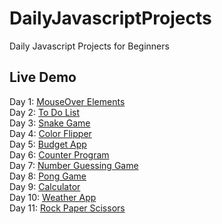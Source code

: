 # DailyJavascriptProjects
Daily Javascript Projects for Beginners

## Live Demo
Day 1: [MouseOver Elements](https://raw.githack.com/pmging/DailyJavascriptProjects/main/MouseOverElements/index.html)  
Day 2: [To Do List](https://raw.githack.com/pmging/DailyJavascriptProjects/main/ToDoList/index.html)  
Day 3: [Snake Game](https://raw.githack.com/pmging/DailyJavascriptProjects/main/SnakeGame/index.html)  
Day 4: [Color Flipper](https://raw.githack.com/pmging/DailyJavascriptProjects/main/ColorFlipper/index.html)  
Day 5: [Budget App](https://raw.githack.com/pmging/DailyJavascriptProjects/main/BudgetApp/index.html)  
Day 6: [Counter Program](https://raw.githack.com/pmging/DailyJavascriptProjects/main/CounterProgram/index.html)  
Day 7: [Number Guessing Game](https://raw.githack.com/pmging/DailyJavascriptProjects/main/NumberGuessingGame/index.html)  
Day 8: [Pong Game](https://raw.githack.com/pmging/DailyJavascriptProjects/main/PongGame/index.html)  
Day 9: [Calculator](https://raw.githack.com/pmging/DailyJavascriptProjects/main/Calculator/index.html)  
Day 10: [Weather App](https://raw.githack.com/pmging/DailyJavascriptProjects/main/WeatherApp/index.html)  
Day 11: [Rock Paper Scissors](https://raw.githack.com/pmging/DailyJavascriptProjects/main/RockPaperScissor/index.html)  
